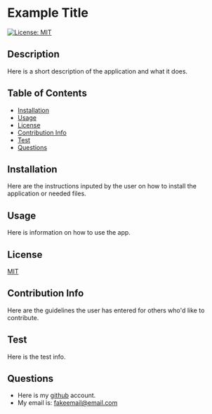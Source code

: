 # Example Title
[![License: MIT](https://img.shields.io/badge/License-MIT-yellow.svg)](https://opensource.org/licenses/MIT) 
## Description
Here is a short description of the application and what it does.

## Table of Contents
- [Installation](#installation)
- [Usage](#usage)
- [License](#license)
- [Contribution Info](#contribution)
- [Test](#test)
- [Questions](#questions)

  
## Installation
Here are the instructions inputed by the user on how to install the application or needed files.

## Usage
Here is information on how to use the app.

## License
[MIT](https://opensource.org/license/mit/)
    
## Contribution Info
Here are the guidelines the user has entered for others who'd like to contribute.

## Test
Here is the test info.

## Questions
- Here is my [github](https://github.com/Wald14) account. 
- My email is: fakeemail@email.com

